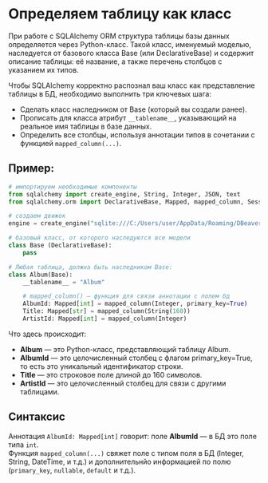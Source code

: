 # Определяем таблицу как класс
При работе с SQLAlchemy ORM структура таблицы базы данных определяется через Python-класс. Такой класс, именуемый моделью, наследуется от базового класса Base (или DeclarativeBase) и содержит описание таблицы: её название, а также перечень столбцов с указанием их типов.

Чтобы SQLAlchemy корректно распознал ваш класс как представление таблицы в БД, необходимо выполнить три ключевых шага:  
- Сделать класс наследником от Base (который вы создали ранее).  
- Прописать для класса атрибут `__tablename__`, указывающий на реальное имя таблицы в базе данных.  
- Определить все столбцы, используя аннотации типов в сочетании с функцией `mapped_column(...)`.  

## Пример:
```python
# импортируем необходимые компоненты
from sqlalchemy import create_engine, String, Integer, JSON, text
from sqlalchemy.orm import DeclarativeBase, Mapped, mapped_column, Session

# создаем движок
engine = create_engine("sqlite:///C:/Users/user/AppData/Roaming/DBeaverData/workspace6/.metadata/sample-database-sqlite-1/Chinook.db")

# базовый класс, от которого наследуются все модели
class Base (DeclarativeBase):
    pass

# Любая таблица, должна быть наследником Base:
class Album(Base):  
    __tablename__ = "Album"

    # mapped_column() — функция для связи аннотации с полем бд
    AlbumId: Mapped[int] = mapped_column(Integer, primary_key=True)
    Title: Mapped[str] = mapped_column(String(160))
    ArtistId: Mapped[int] = mapped_column(Integer)
```

Что здесь происходит:  
- **Album** — это Python-класс, представляющий таблицу Album.  
- **AlbumId** — это целочисленный столбец с флагом primary_key=True, то есть это уникальный идентификатор строки.  
- **Title** — это строковое поле длиной до 160 символов.  
- **ArtistId** — это целочисленный столбец для связи с другими таблицами.  

## Синтаксис
Аннотация `AlbumId: Mapped[int]` говорит: поле **AlbumId** — в БД это поле типа `int`.  
Функция `mapped_column(...)` свяжет поле с типом поля в БД (Integer, String, DateTime, и т.д.) и дополнительнйо информацией по полю (`primary_key`, `nullable`, `default` и т.д.).